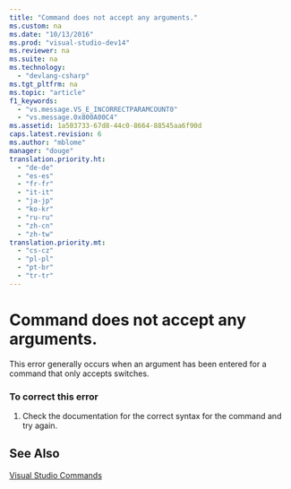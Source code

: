 ```yaml
---
title: "Command does not accept any arguments."
ms.custom: na
ms.date: "10/13/2016"
ms.prod: "visual-studio-dev14"
ms.reviewer: na
ms.suite: na
ms.technology: 
  - "devlang-csharp"
ms.tgt_pltfrm: na
ms.topic: "article"
f1_keywords: 
  - "vs.message.VS_E_INCORRECTPARAMCOUNT0"
  - "vs.message.0x800A00C4"
ms.assetid: 1a503733-67d8-44c0-8664-88545aa6f90d
caps.latest.revision: 6
ms.author: "mblome"
manager: "douge"
translation.priority.ht: 
  - "de-de"
  - "es-es"
  - "fr-fr"
  - "it-it"
  - "ja-jp"
  - "ko-kr"
  - "ru-ru"
  - "zh-cn"
  - "zh-tw"
translation.priority.mt: 
  - "cs-cz"
  - "pl-pl"
  - "pt-br"
  - "tr-tr"
---
```

# Command does not accept any arguments.
This error generally occurs when an argument has been entered for a command that only accepts switches.  
  
### To correct this error  
  
1.  Check the documentation for the correct syntax for the command and try again.  
  
## See Also  
 [Visual Studio Commands](../reference/visual-studio-commands.md)